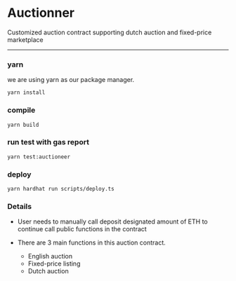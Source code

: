 # Auctionner

Customized auction contract supporting dutch auction and fixed-price marketplace

--- 

### yarn

we are using yarn as our package manager.

```shell
yarn install
```

### compile 

```shell
yarn build
```

### run test with gas report

```shell
yarn test:auctioneer
```

### deploy

```shell
yarn hardhat run scripts/deploy.ts
```

### Details

 - User needs to manually call deposit designated amount of ETH to continue call public functions in the contract
 
 - There are 3 main functions in this auction contract.
   * English auction
   * Fixed-price listing
   * Dutch auction


